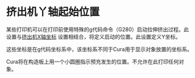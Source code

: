 挤出机丫轴起始位置
====
某些打印机可以在打印前使用特殊的g代码命令（G280）启动拉伸挤出过程。此设置与[挤出机X轴坐标](extruder_prime_pos_x.md) 设置相结合，将定义启动的位置。此设置定义Y坐标。

这些坐标是在g代码坐标系中，该坐标系不同于Cura用于显示对象放置的坐标系。

Cura将在构造板上用一个小圆圈指示预充发生的位置。不允许在此打印任何对象。
